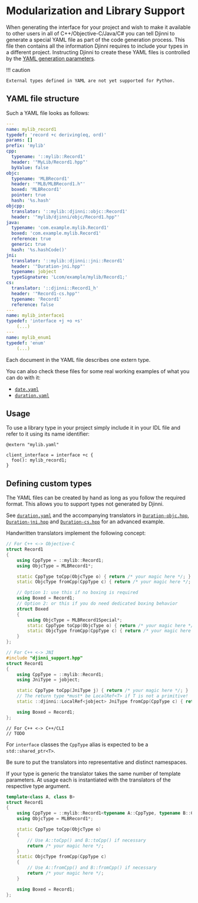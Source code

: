 # Modularization and Library Support

When generating the interface for your project and wish to make it available to other users in all of
C++/Objective-C/Java/C# you can tell Djinni to generate a special YAML file as part of the code generation process.
This file then contains all the information Djinni requires to include your types in a different project.
Instructing Djinni to create these YAML files is controlled by the [YAML generation parameters](cli-usage.md#yaml-generation).

!!! caution

    External types defined in YAML are not yet supported for Python.

## YAML file structure

Such a YAML file looks as follows:

```yaml
---
name: mylib_record1
typedef: 'record +c deriving(eq, ord)'
params: []
prefix: 'mylib'
cpp:
  typename: '::mylib::Record1'
  header: '"MyLib/Record1.hpp"'
  byValue: false
objc:
  typename: 'MLBRecord1'
  header: '"MLB/MLBRecord1.h"'
  boxed: 'MLBRecord1'
  pointer: true
  hash: '%s.hash'
objcpp:
  translator: '::mylib::djinni::objc::Record1'
  header: '"mylib/djinni/objc/Record1.hpp"'
java:
  typename: 'com.example.mylib.Record1'
  boxed: 'com.example.mylib.Record1'
  reference: true
  generic: true
  hash: '%s.hashCode()'
jni:
  translator: '::mylib::djinni::jni::Record1'
  header: '"Duration-jni.hpp"'
  typename: jobject
  typeSignature: 'Lcom/example/mylib/Record1;'
cs:
  translator: '::djinni::Record1_h'
  header: '"Record1-cs.hpp"'
  typename: 'Record1'
  reference: false
---
name: mylib_interface1
typedef: 'interface +j +o +s'
    (...)
---
name: mylib_enum1
typedef: 'enum'
    (...)
```

Each document in the YAML file describes one extern type.

You can also check these files for some real working examples of what you can do with it:

- [`date.yaml`](https://github.com/cross-language-cpp/djinni-support-lib/blob/main/test-suite/djinni/vendor/third-party/date.yaml)
- [`duration.yaml`](https://github.com/cross-language-cpp/djinni-support-lib/blob/main/test-suite/djinni/vendor/third-party/duration.yaml)

## Usage

To use a library type in your project simply include it in your IDL file and refer to it using its name identifier:

```
@extern "mylib.yaml"

client_interface = interface +c {
  foo(): mylib_record1;
}
```

## Defining custom types

The YAML files can be created by hand as long as you follow the required format.
This allows you to support types not generated by Djinni.

See [`duration.yaml`](https://github.com/cross-language-cpp/djinni-support-lib/blob/main/test-suite/djinni/vendor/third-party/duration.yaml)
and the accompanying translators in [`Duration-objc.hpp`](https://github.com/cross-language-cpp/djinni-support-lib/blob/main/test-suite/handwritten-src/cpp/Duration-objc.hpp),
[`Duration-jni.hpp`](https://github.com/cross-language-cpp/djinni-support-lib/blob/main/test-suite/handwritten-src/cpp/Duration-jni.hpp)
and [`Duration-cs.hpp`](https://github.com/cross-language-cpp/djinni-support-lib/blob/main/test-suite/handwritten-src/cpp/Duration-cs.hpp) for an advanced example.

Handwritten translators implement the following concept:

```cpp
// For C++ <-> Objective-C
struct Record1
{
    using CppType = ::mylib::Record1;
    using ObjcType = MLBRecord1*;

    static CppType toCpp(ObjcType o) { return /* your magic here */; }
    static ObjcType fromCpp(CppType c) { return /* your magic here */; }

    // Option 1: use this if no boxing is required
    using Boxed = Record1;
    // Option 2: or this if you do need dedicated boxing behavior
    struct Boxed
    {
        using ObjcType = MLBRecord1Special*;
        static CppType toCpp(ObjcType o) { return /* your magic here */; }
        static ObjcType fromCpp(CppType c) { return /* your magic here */; }
    }
};
```

```cpp
// For C++ <-> JNI
#include "djinni_support.hpp"
struct Record1
{
    using CppType = ::mylib::Record1;
    using JniType = jobject;

    static CppType toCpp(JniType j) { return /* your magic here */; }
    // The return type *must* be LocalRef<T> if T is not a primitive!
    static ::djinni::LocalRef<jobject> JniType fromCpp(CppType c) { return /* your magic here */; }

    using Boxed = Record1;
};
```

```
// For C++ <-> C++/CLI
// TODO
```

For `interface` classes the `CppType` alias is expected to be a `std::shared_ptr<T>`.

Be sure to put the translators into representative and distinct namespaces.

If your type is generic the translator takes the same number of template parameters.
At usage each is instantiated with the translators of the respective type argument.

```cpp
template<class A, class B>
struct Record1
{
    using CppType = ::mylib::Record1<typename A::CppType, typename B::CppType>;
    using ObjcType = MLBRecord1*;

    static CppType toCpp(ObjcType o)
    {
        // Use A::toCpp() and B::toCpp() if necessary
        return /* your magic here */;
    }
    static ObjcType fromCpp(CppType c)
    {
        // Use A::fromCpp() and B::fromCpp() if necessary
        return /* your magic here */;
    }

    using Boxed = Record1;
};
```
